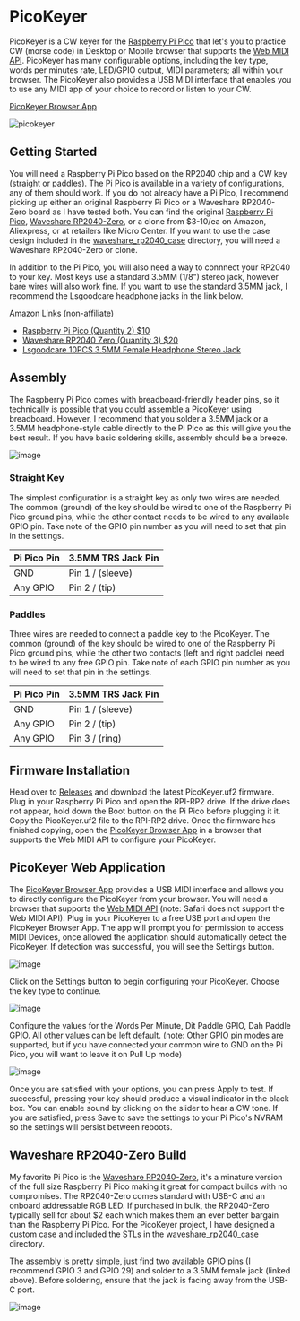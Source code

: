 # PicoKeyer
PicoKeyer is a CW keyer for the [Raspberry Pi Pico](https://www.raspberrypi.com/products/raspberry-pi-pico/) that let's you to practice CW (morse code) in Desktop or Mobile browser that supports the [Web MIDI API](https://developer.mozilla.org/en-US/docs/Web/API/MIDIAccess#browser_compatibility). PicoKeyer has many configurable options, including the key type, words per minutes rate, LED/GPIO output, MIDI parameters; all within your browser. The PicoKeyer also provides a USB MIDI interface that enables you to use any MIDI app of your choice to record or listen to your CW.

[PicoKeyer Browser App](https://bontebok.github.io/PicoKeyer/)

![picokeyer](https://github.com/user-attachments/assets/58bb3031-7429-4b20-9a39-d8fe1fde3626)

## Getting Started
You will need a Raspberry Pi Pico based on the RP2040 chip and a CW key (straight or paddles). The Pi Pico is available in a variety of configurations, any of them should work. If you do not already have a Pi Pico, I recommend picking up either an original Raspberry Pi Pico or a Waveshare RP2040-Zero board as I have tested both. You can find the original [Raspberry Pi Pico](https://www.raspberrypi.com/products/raspberry-pi-pico/), [Waveshare RP2040-Zero](https://www.waveshare.com/rp2040-zero.htm), or a clone from $3-10/ea on Amazon, Aliexpress, or at retailers like Micro Center. If you want to use the case design included in the [waveshare_rp2040_case](https://github.com/bontebok/PicoKeyer?tab=readme-ov-file#waveshare-rp2040-zero-build) directory, you will need a Waveshare RP2040-Zero or clone.

In addition to the Pi Pico, you will also need a way to connnect your RP2040 to your key. Most keys use a standard 3.5MM (1/8") stereo jack, however bare wires will also work fine. If you want to use the standard 3.5MM jack, I recommend the Lsgoodcare headphone jacks in the link below.

Amazon Links (non-affiliate)
* [Raspberry Pi Pico (Quantity 2) $10](https://www.amazon.com/Raspberry-Development-Dual-core-Processor-Integrated/dp/B0CPMBRVDX/)
* [Waveshare RP2040 Zero (Quantity 3) $20](https://www.amazon.com/RP2040-Zero-High-Performance-Microcontroller-Castellated-Boards-3pcs/dp/B0B2ZFGSMD/)
* [Lsgoodcare 10PCS 3.5MM Female Headphone Stereo Jack](https://www.amazon.com/dp/B01CVGD4UI)

## Assembly
The Raspberry Pi Pico comes with breadboard-friendly header pins, so it technically is possible that you could assemble a PicoKeyer using breadboard. However, I recommend that you solder a 3.5MM jack or a 3.5MM headphone-style cable directly to the Pi Pico as this will give you the best result. If you have basic soldering skills, assembly should be a breeze.

![image](https://github.com/user-attachments/assets/49b68b3e-bc31-4526-b5e8-51509cce287b)

### Straight Key
The simplest configuration is a straight key as only two wires are needed. The common (ground) of the key should be wired to one of the Raspberry Pi Pico ground pins, while the other contact needs to be wired to any available GPIO pin. Take note of the GPIO pin number as you will need to set that pin in the settings.

| Pi Pico Pin | 3.5MM TRS Jack Pin |
| ----------- | ------------------ |
| GND         | Pin 1 / (sleeve)   |
| Any GPIO    | Pin 2 / (tip)      |

### Paddles
Three wires are needed to connect a paddle key to the PicoKeyer. The common (ground) of the key should be wired to one of the Raspberry Pi Pico ground pins, while the other two contacts (left and right paddle) need to be wired to any free GPIO pin. Take note of each GPIO pin number as you will need to set that pin in the settings.

| Pi Pico Pin | 3.5MM TRS Jack Pin |
| ----------- | ------------------ |
| GND         | Pin 1 / (sleeve)   |
| Any GPIO    | Pin 2 / (tip)      |
| Any GPIO    | Pin 3 / (ring)     |

## Firmware Installation
Head over to [Releases](https://github.com/bontebok/PicoKeyer/releases) and download the latest PicoKeyer.uf2 firmware. Plug in your Raspberry Pi Pico and open the RPI-RP2 drive. If the drive does not appear, hold down the Boot button on the Pi Pico before plugging it it. Copy the PicoKeyer.uf2 file to the RPI-RP2 drive. Once the firmware has finished copying, open the [PicoKeyer Browser App](https://bontebok.github.io/PicoKeyer/) in a browser that supports the Web MIDI API to configure your PicoKeyer.

## PicoKeyer Web Application
The [PicoKeyer Browser App](https://bontebok.github.io/PicoKeyer/) provides a USB MIDI interface and allows you to directly configure the PicoKeyer from your browser. You will need a browser that supports the [Web MIDI API](https://developer.mozilla.org/en-US/docs/Web/API/MIDIAccess#browser_compatibility) (note: Safari does not support the Web MIDI API). Plug in your PicoKeyer to a free USB port and open the PicoKeyer Browser App. The app will prompt you for permission to access MIDI Devices, once allowed the application should automatically detect the PicoKeyer. If detection was successful, you will see the Settings button.

![image](https://github.com/user-attachments/assets/5bc1358b-bd62-4feb-a555-542201659b34)

Click on the Settings button to begin configuring your PicoKeyer. Choose the key type to continue.

![image](https://github.com/user-attachments/assets/f64a90e0-fd12-496d-949c-312d55d3f4cf)

Configure the values for the Words Per Minute, Dit Paddle GPIO, Dah Paddle GPIO. All other values can be left default. (note: Other GPIO pin modes are supported, but if you have connected your common wire to GND on the Pi Pico, you will want to leave it on Pull Up mode)

![image](https://github.com/user-attachments/assets/a10fe4ad-c6fc-4777-b891-1c9092d0565a)

Once you are satisfied with your options, you can press Apply to test. If successful, pressing your key should produce a visual indicator in the black box. You can enable sound by clicking on the slider to hear a CW tone. If you are satisfied, press Save to save the settings to your Pi Pico's NVRAM so the settings will persist between reboots.

## Waveshare RP2040-Zero Build
My favorite Pi Pico is the [Waveshare RP2040-Zero](https://www.waveshare.com/rp2040-zero.htm), it's a minature version of the full size Raspberry Pi Pico making it great for compact builds with no compromises. The RP2040-Zero comes standard with USB-C and an onboard addressable RGB LED. If purchased in bulk, the RP2040-Zero typically sell for about $2 each which makes them an ever better bargain than the Raspberry Pi Pico. For the PicoKeyer project, I have designed a custom case and included the STLs in the [waveshare_rp2040_case](https://github.com/bontebok/PicoKeyer/tree/main/waveshare_rp2040_case) directory.

The assembly is pretty simple, just find two available GPIO pins (I recommend GPIO 3 and GPIO 29) and solder to a 3.5MM female jack (linked above). Before soldering, ensure that the jack is facing away from the USB-C port.

![image](https://github.com/user-attachments/assets/0c8e4fe8-8ab2-4272-a072-bafd0d87d7db)

